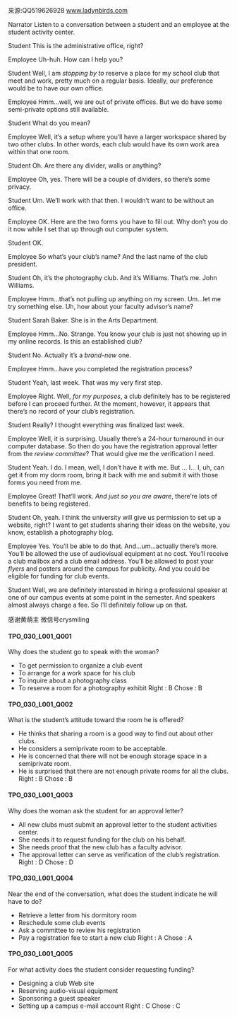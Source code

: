 来源:QQ519626928 www.ladynbirds.com

Narrator 
Listen to a conversation between a student and an employee at the student activity center. 

Student 
This is the administrative office, right? 

Employee 
Uh-huh. How can I help you? 

Student 
Well, I am *stopping by to* reserve a place for my school club that meet and work, pretty much on a regular basis. Ideally, our preference would be to have our own office. 

Employee 
Hmm…well, we are out of private offices. But we do have some semi-private options still available. 

Student 
What do you mean? 

Employee 
Well, it’s a setup where you’ll have a larger workspace shared by two other clubs. In other words, each club would have its own work area within that one room. 

Student 
Oh. Are there any divider, walls or anything? 

Employee 
Oh, yes. There will be a couple of dividers, so there’s some privacy. 

Student 
Um. We’ll work with that then. I wouldn’t want to be without an office. 

Employee 
OK. Here are the two forms you have to fill out. Why don’t you do it now while I set that up through out computer system. 

Student 
OK. 

Employee 
So what’s your club’s name? And the last name of the club president. 

Student 
Oh, it’s the photography club. And it’s Williams. That’s me. John Williams. 

Employee 
Hmm…that’s not pulling up anything on my screen. Um…let me try something else. Uh, how about your faculty advisor’s name? 

Student 
Sarah Baker. She is in the Arts Department. 

Employee 
Hmm…No. Strange. You know your club is just not showing up in my online records. Is this an established club? 

Student 
No. Actually it’s a *brand-new* one. 

Employee 
Hmm…have you completed the registration process? 

Student 
Yeah, last week. That was my very first step. 

Employee 
Right. Well, *for my purposes*, a club definitely has to be registered before I can proceed further. At the moment, however, it appears that there’s no record of your club’s registration. 

Student 
Really? I thought everything was finalized last week. 

Employee 
Well, it is surprising. Usually there’s a 24-hour turnaround in our computer database. So then do you have the registration approval letter from the *review committee*? That would give me the verification I need. 

Student 
Yeah. I do. I mean, well, I don’t have it with me. But … I… I, uh, can get it from my dorm room, bring it back with me and submit it with those forms you need from me. 

Employee 
Great! That’ll work. *And just so you are aware*, there’re lots of benefits to being registered. 

Student 
Oh, yeah. I think the university will give us permission to set up a website, right? I want to get students sharing their ideas on the website, you know, establish a photography blog. 

Employee 
Yes. You’ll be able to do that. And…um…actually there’s more. You’ll be allowed the use of audiovisual equipment at no cost. You’ll receive a club mailbox and a club email address. You’ll be allowed to post your *flyers* and posters around the campus for publicity. And you could be eligible for funding for club events. 

Student 
Well, we are definitely interested in hiring a professional speaker at one of our campus events at some point in the semester. And speakers almost always charge a fee. So I’ll definitely follow up on that. 

感谢黄萌主 微信号crysmiling

#### TPO_030_L001_Q001
Why does the student go to speak with the woman?
- To get permission to organize a club event
- To arrange for a work space for his club
- To inquire about a photography class
- To reserve a room for a photography exhibit
Right : B	Chose : B


#### TPO_030_L001_Q002
What is the student’s attitude toward the room he is offered?
- He thinks that sharing a room is a good way to find out about other clubs.
- He considers a semiprivate room to be acceptable.
- He is concerned that there will not be enough storage space in a semiprivate room.
- He is surprised that there are not enough private rooms for all the clubs.
Right : B	Chose : B


#### TPO_030_L001_Q003
Why does the woman ask the student for an approval letter?
- All new clubs must submit an approval letter to the student activities center.
- She needs it to request funding for the club on his behalf.
- She needs proof that the new club has a faculty advisor.
- The approval letter can serve as verification of the club’s registration.
Right : D	Chose : D


#### TPO_030_L001_Q004
Near the end of the conversation, what does the student indicate he will have to do?
- Retrieve a letter from his dormitory room
- Reschedule some club events
- Ask a committee to review his registration
- Pay a registration fee to start a new club
Right : A	Chose : A


#### TPO_030_L001_Q005
For what activity does the student consider requesting funding?
- Designing a club Web site
- Reserving audio-visual equipment
- Sponsoring a guest speaker
- Setting up a campus e-mail account
Right : C	Chose : C
